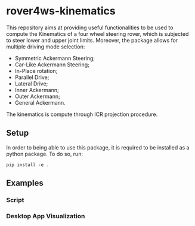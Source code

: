 # rover4ws-kinematics
This repository aims at providing useful functionalities to be used to compute the Kinematics of a four wheel steering rover, which is subjected to steer lower and upper joint limits. Moreover, the package allows for multiple driving mode selection:
  * Symmetric Ackermann Steering;
  * Car-Like Ackermann Steering;
  * In-Place rotation;
  * Parallel Drive;
  * Lateral Drive;
  * Inner Ackermann;
  * Outer Ackermann;
  * General Ackermann.

The kinematics is compute through ICR projection procedure.

## Setup
In order to being able to use this package, it is required to be installed as a python package. To do so, run:

``` pip install -e . ```


## Examples
### Script

### Desktop App Visualization
